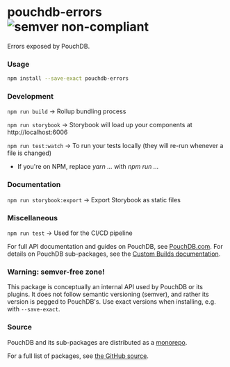 pouchdb-errors ![semver non-compliant](https://img.shields.io/badge/semver-non--compliant-red.svg)
======

Errors exposed by PouchDB.

### Usage

```bash
npm install --save-exact pouchdb-errors
```

### Development

`npm run build` -> Rollup bundling process

`npm run storybook` -> Storybook will load up your components at http://localhost:6006

`npm run test:watch` -> To run your tests locally (they will re-run whenever a file is changed)

* If you're on NPM, replace *yarn ...* with *npm run ...*

### Documentation

`npm run storybook:export` -> Export Storybook as static files

### Miscellaneous

`npm run test` -> Used for the CI/CD pipeline

For full API documentation and guides on PouchDB, see [PouchDB.com](http://pouchdb.com/). For details on PouchDB sub-packages, see the [Custom Builds documentation](http://pouchdb.com/custom.html).

### Warning: semver-free zone!

This package is conceptually an internal API used by PouchDB or its plugins. It does not follow semantic versioning (semver), and rather its version is pegged to PouchDB's. Use exact versions when installing, e.g. with `--save-exact`.

### Source

PouchDB and its sub-packages are distributed as a [monorepo](https://github.com/babel/babel/blob/master/doc/design/monorepo.md).

For a full list of packages, see [the GitHub source](https://github.com/pouchdb/pouchdb/tree/master/packages).


